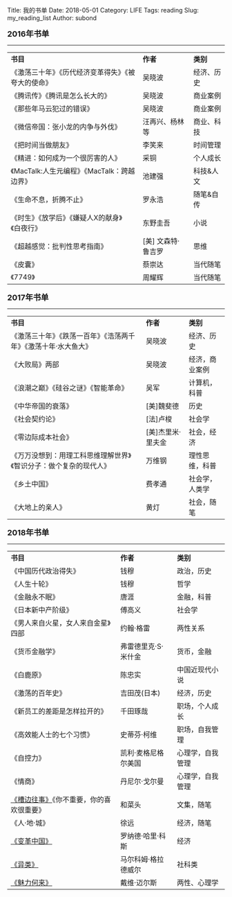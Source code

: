 Title: 我的书单
Date: 2018-05-01
Category: LIFE
Tags: reading
Slug: my_reading_list
Author: subond

<p><font size="4"><b>2016年书单</b></font></p>

<hr size="3px" color="#00BFF"/>
<table class="table table-bordered table-striped table-condensed"width="800" algin="left">
<tr><td><b>书目</b></td><td><b>作者</b></td><td><b>类别</b></td></tr>
<tr><td>《激荡三十年》《历代经济变革得失》《被夸大的使命》</td><td>吴晓波</td><td>经济、历史</td></tr>
<tr><td>《腾讯传》《腾讯是怎么长大的》</td><td>吴晓波</td><td>商业案例</td></tr>
<tr><td>《那些年马云犯过的错误》</td><td>吴晓波</td><td>商业案例</td></tr>
<tr><td>《微信帝国：张小龙的内争与外伐》</td><td>汪再兴、杨林等</td><td>商业、科技</td></tr>
<tr><td>《把时间当做朋友》</td><td>李笑来</td><td>时间管理</td></tr>
<tr><td>《精进：如何成为一个很厉害的人》</td><td>采铜</td><td>个人成长</td></tr>
<tr><td>《MacTalk:人生元编程》《MacTalk：跨越边界》</td><td>池建强</td><td>科技&人文</td></tr>
<tr><td>《生命不息，折腾不止》</td><td>罗永浩</td><td>随笔&自传</td></tr>
<tr><td>《时生》《放学后》《嫌疑人X的献身》《白夜行》</td><td>东野圭吾</td><td>小说</td></tr>
<tr><td>《超越感觉：批判性思考指南》</td><td>[美] 文森特·鲁吉罗 </td><td>思维</td></tr>
<tr><td>《皮囊》</td><td>蔡崇达 </td><td>当代随笔</td></tr>
<tr><td>《7749》</td><td>周耀辉 </td><td>当代随笔</td></tr>
</table>

<p><font size="4"><b>2017年书单</b></font></p>

<hr size="3px" color="#00BFF"/>
<table class="table table-bordered table-striped table-condensed"width="800" algin="left">
<tr><td><b>书目</b></td><td><b>作者</b></td><td><b>类别</b></td></tr>
<tr><td>《激荡三十年》《跌荡一百年》《浩荡两千年》《激荡十年·水大鱼大》</td><td>吴晓波</td><td>经济、历史</td></tr>
<tr><td>《大败局》两部</td><td>吴晓波</td><td>经济，商业案例</td></tr>
<tr><td>《浪潮之巅》《硅谷之谜》《智能革命》</td><td>吴军</td><td>计算机，科普</td></tr>
<tr><td>《中华帝国的衰落》</td><td>[美]魏斐德</td><td>历史</td></tr>
<tr><td>《社会契约论》</td><td>[法]卢梭</td><td>社会学</td></tr>
<tr><td>《零边际成本社会》</td><td>[美]杰里米·里夫金</td><td>社会，经济</td></tr>
<tr><td>《万万没想到：用理工科思维理解世界》《智识分子：做个复杂的现代人》</td><td>万维钢</td><td>理性思维，科普</td></tr>
<tr><td>《乡土中国》</td><td>费孝通</td><td>社会学，人类学</td></tr>
<tr><td>《大地上的亲人》</td><td>黄灯</td><td>社会，随笔</td></tr>
</table>

<p><font size="4"><b>2018年书单</b></font></p>

<hr size="3px" color="#00BFF"/>
<table class="table table-bordered table-striped table-condensed" width="800" algin="left">
<tr><td><b>书目</b></td><td><b>作者</b></td><td><b>类别</b></td></tr>
<tr><td>《中国历代政治得失》</td><td>钱穆</td><td>政治，历史</td></tr>
<tr><td>《人生十轮》</td><td>钱穆</td><td>哲学</td></tr>
<tr><td>《金融永不眠》</td><td>唐涯</td><td>金融，科普</td></tr>
<tr><td>《日本新中产阶级》</td><td>傅高义</td><td>社会学</td></tr>
<tr><td>《男人来自火星，女人来自金星》四部</td><td>约翰·格雷</td><td>两性关系</td></tr>
<tr><td>《货币金融学》</td><td>弗雷德里克·S·米什金</td><td>货币，金融</td></tr>
<tr><td>《白鹿原》</td><td>陈忠实</td><td>中国近现代小说</td></tr>
<tr><td>《激荡的百年史》</td><td>吉田茂(日本)</td><td>经济，历史</td></tr>
<tr><td>《新员工的差距是怎样拉开的》</td><td>千田琢哉</td><td>职场，个人成长</td></tr>
<tr><td>《高效能人士的七个习惯》</td><td>史蒂芬·柯维</td><td>职场，自我管理</td></tr>
<tr><td>《自控力》</td><td>凯利·麦格尼格尔美国</td><td>心理学，自我管理</td></tr>
<tr><td>《情商》</td><td>丹尼尔·戈尔曼</td><td>心理学，自我管理</td></tr>
<tr><td><a href="https://www.nextme.vip/2018-nian-wu-yue/cao-bian-wang-shi-bi-ji">《槽边往事》</a>《你不重要，你的喜欢很重要》</td><td>和菜头</td><td>文集，随笔</td></tr>
<tr><td>《人·地·城》</td><td>徐远</td><td>经济，随笔</td></tr>
<tr><td><a href="https://yuque.com/subond/nextme/2018-06-reformingchina2">《变革中国》</a></td><td>罗纳德·哈里·科斯</td><td>经济</td><tr>
<tr><td><a href="https://yuque.com/subond/nextme/2018-06-outliers2">《异类》</a></td><td>马尔科姆·格拉德威尔</td><td>社科类</td></tr>
<tr><td><a href="https://yuque.com/subond/nextme/2018-06-attraction2">《魅力何来》</a></td><td>戴维·迈尔斯</td><td>两性、心理学</td></tr>
</table>
